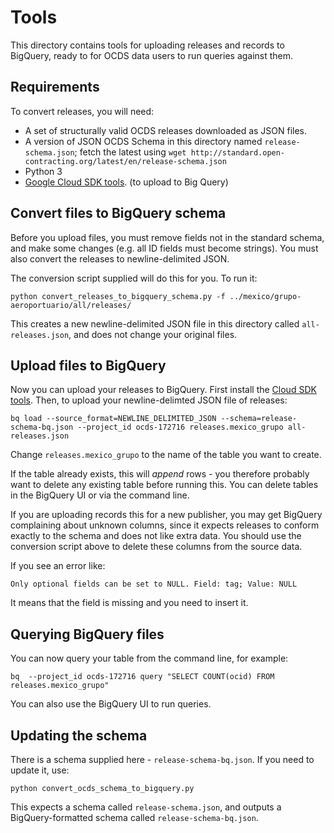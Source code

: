 # Tools

This directory contains tools for uploading releases and records to BigQuery, ready to for OCDS data users to run queries against them.

## Requirements

To convert releases, you will need:

* A set of structurally valid OCDS releases downloaded as JSON files.
* A version of JSON OCDS Schema in this directory named `release-schema.json`; fetch the latest using `wget http://standard.open-contracting.org/latest/en/release-schema.json`
* Python 3
* [Google Cloud SDK tools](https://cloud.google.com/sdk/). (to upload to Big Query)

## Convert files to BigQuery schema

Before you upload files, you must remove fields not in the standard schema, and make some changes (e.g. all ID fields must become strings). You must also convert the releases to newline-delimited JSON.

The conversion script supplied will do this for you. To run it:

    python convert_releases_to_bigquery_schema.py -f ../mexico/grupo-aeroportuario/all/releases/

This creates a new newline-delimited JSON file in this directory called `all-releases.json`, and does not change your original files.

## Upload files to BigQuery

Now you can upload your releases to BigQuery. First install the [Cloud SDK tools](https://cloud.google.com/sdk/). Then, to upload your newline-delimted JSON file of releases:

    bq load --source_format=NEWLINE_DELIMITED_JSON --schema=release-schema-bq.json --project_id ocds-172716 releases.mexico_grupo all-releases.json

Change `releases.mexico_grupo` to the name of the table you want to create.

If the table already exists, this will *append* rows - you therefore probably want to delete any existing table before running this. You can delete tables in the BigQuery UI or via the command line.

If you are uploading records this for a new publisher, you may get BigQuery complaining about unknown columns, since it expects releases to conform exactly to the schema and does not like extra data. You should use the conversion script above to delete these columns from the source data.

If you see an error like:

    Only optional fields can be set to NULL. Field: tag; Value: NULL

It means that the field is missing and you need to insert it.

## Querying BigQuery files

You can now query your table from the command line, for example:

    bq  --project_id ocds-172716 query "SELECT COUNT(ocid) FROM releases.mexico_grupo"

You can also use the BigQuery UI to run queries.

## Updating the schema

There is a schema supplied here - `release-schema-bq.json`. If you need to update it, use:

    python convert_ocds_schema_to_bigquery.py

This expects a schema called `release-schema.json`, and outputs a BigQuery-formatted schema called `release-schema-bq.json`.
